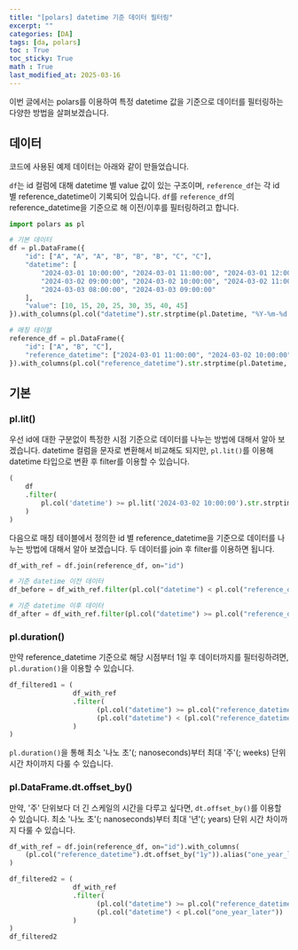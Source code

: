 ```yaml
---
title: "[polars] datetime 기준 데이터 필터링"
excerpt: ""
categories: [DA]
tags: [da, polars]
toc : True
toc_sticky: True
math : True
last_modified_at: 2025-03-16
---
```


이번 글에서는 polars를 이용하여 특정 datetime 값을 기준으로 데이터를 필터링하는 다양한 방법을 살펴보겠습니다.

## 데이터 
코드에 사용된 예제 데이터는 아래와 같이 만들었습니다. 

`df`는 id 컬럼에 대해 datetime 별 value 값이 있는 구조이며, `reference_df`는 각 id 별 reference_datetime이 기록되어 있습니다.
`df`를 `reference_df`의 reference_datetime을 기준으로 해 이전/이후를 필터링하려고 합니다.

```py
import polars as pl

# 기본 데이터
df = pl.DataFrame({
    "id": ["A", "A", "A", "B", "B", "B", "C", "C"],
    "datetime": [
        "2024-03-01 10:00:00", "2024-03-01 11:00:00", "2024-03-01 12:00:00",
        "2024-03-02 09:00:00", "2024-03-02 10:00:00", "2024-03-02 11:00:00",
        "2024-03-03 08:00:00", "2024-03-03 09:00:00"
    ],
    "value": [10, 15, 20, 25, 30, 35, 40, 45]
}).with_columns(pl.col("datetime").str.strptime(pl.Datetime, "%Y-%m-%d %H:%M:%S"))

# 매칭 테이블
reference_df = pl.DataFrame({
    "id": ["A", "B", "C"],
    "reference_datetime": ["2024-03-01 11:00:00", "2024-03-02 10:00:00", "2024-03-03 08:30:00"]
}).with_columns(pl.col("reference_datetime").str.strptime(pl.Datetime, "%Y-%m-%d %H:%M:%S"))
```

## 기본

### pl.lit()
우선 id에 대한 구분없이 특정한 시점 기준으로 데이터를 나누는 방법에 대해서 알아 보겠습니다. datetime 컬럼을 문자로 변환해서 비교해도 되지만, `pl.lit()`를 이용해 datetime 타입으로 변환 후 filter를 이용할 수 있습니다.

```py
(
    df
    .filter(
        pl.col('datetime') >= pl.lit('2024-03-02 10:00:00').str.strptime(pl.Datetime, '%Y-%m-%d %H:%M:%S')
    )
)
```

다음으로 매칭 테이블에서 정의한 id 별 reference_datetime을 기준으로 데이터를 나누는 방법에 대해서 알아 보겠습니다. 두 데이터를 join 후 filter를 이용하면 됩니다.

```py
df_with_ref = df.join(reference_df, on="id")

# 기준 datetime 이전 데이터
df_before = df_with_ref.filter(pl.col("datetime") < pl.col("reference_datetime"))

# 기준 datetime 이후 데이터
df_after = df_with_ref.filter(pl.col("datetime") >= pl.col("reference_datetime"))
```

### pl.duration()
만약 reference_datetime 기준으로 해당 시점부터 1일 후 데이터까지를 필터링하려면, `pl.duration()`을 이용할 수 있습니다.

```py
df_filtered1 = (
                df_with_ref
                .filter(
                      (pl.col("datetime") >= pl.col("reference_datetime")) &
                      (pl.col("datetime") < (pl.col("reference_datetime") + pl.duration(days=1)))
                )
)
```

`pl.duration()`을 통해 최소 '나노 초'(; nanoseconds)부터 최대 '주'(; weeks) 단위 시간 차이까지 다룰 수 있습니다. 

### pl.DataFrame.dt.offset_by()
만약, '주' 단위보다 더 긴 스케일의 시간을 다루고 싶다면, `dt.offset_by()`를 이용할 수 있습니다. 최소 '나노 초'(; nanoseconds)부터 최대 '년'(; years) 단위 시간 차이까지 다룰 수 있습니다. 

```py
df_with_ref = df.join(reference_df, on="id").with_columns(
    (pl.col("reference_datetime").dt.offset_by("1y")).alias("one_year_later")
)

df_filtered2 = (
                df_with_ref
                .filter(
                      (pl.col("datetime") >= pl.col("reference_datetime")) &
                      (pl.col("datetime") < pl.col("one_year_later"))
                )
)
df_filtered2
```